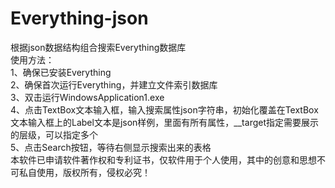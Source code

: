 # Everything-json<br>
根据json数据结构组合搜索Everything数据库<br>
使用方法：<br>
1、确保已安装Everything<br>
2、确保首次运行Everything，并建立文件索引数据库<br>
3、双击运行WindowsApplication1.exe<br>
4、点击TextBox文本输入框，输入搜索属性json字符串，初始化覆盖在TextBox文本输入框上的Label文本是json样例，里面有所有属性，__target指定需要展示的层级，可以指定多个<br>
5、点击Search按钮，等待右侧显示搜索出来的表格<br>
本软件已申请软件著作权和专利证书，仅软件用于个人使用，其中的创意和思想不可私自使用，版权所有，侵权必究！<br>
